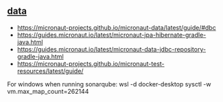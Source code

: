 ## [data](https://micronaut-projects.github.io/micronaut-data/latest/guide/)
- https://micronaut-projects.github.io/micronaut-data/latest/guide/#dbc
- https://guides.micronaut.io/latest/micronaut-jpa-hibernate-gradle-java.html
- https://guides.micronaut.io/latest/micronaut-data-jdbc-repository-gradle-java.html
- https://micronaut-projects.github.io/micronaut-test-resources/latest/guide/






For windows when running sonarqube:
wsl -d docker-desktop
sysctl -w vm.max_map_count=262144